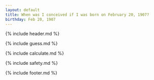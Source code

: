 ```yaml
---
layout: default
title: When was I conceived if I was born on February 20, 1907?
birthday: Feb 20, 1907
---
```


{% include header.md %}

{% include guess.md %}

{% include calculate.md %}

{% include safety.md %}

{% include footer.md %}



